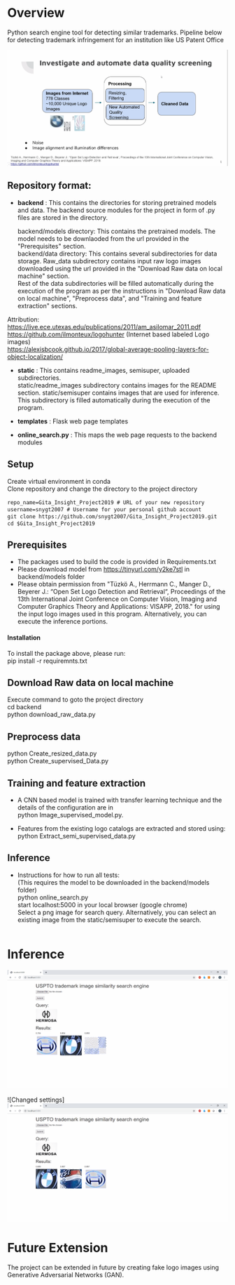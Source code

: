 # Overview
Python search engine tool for detecting similar trademarks. Pipeline below for detecting trademark infringement for an institution like US Patent Office

![Trademark RADAR Demo](static/readme_images/git_demo_v7.gif)

## Repository format:
- **backend** : This contains the directories for storing pretrained models and data. The backend source modules for the project in form of .py files are stored in the directory. <br>
   
  backend/models directory: This contains the pretrained models. The model needs to be downlaoded from the url provided in the "Prerequisites" section. <br>
  backend/data directory: This contains several subdirectories for data storage. Raw_data subdirectory contains input raw logo images downloaded using the url provided in the "Download Raw data on local machine" section. <br>
  Rest of the data subdirectories will be filled automatically during the execution of the program as per the instructions in "Download Raw data on local machine", "Preprocess data", and "Training and feature extraction" sections. <br>
                
                
Attribution: 
https://live.ece.utexas.edu/publications/2011/am_asilomar_2011.pdf <br>
https://github.com/ilmonteux/logohunter (Internet based labeled Logo images) <br>
https://alexisbcook.github.io/2017/global-average-pooling-layers-for-object-localization/ <br>

- **static** : This contains readme_images, semisuper, uploaded subdirectories. <br>
   static/readme_images subdirectory contains images for the README section. static/semisuper contains images that are used for inference. This subdirectory is filled automatically during the execution of the program. <br>
   
- **templates** : Flask web page templates <br>

- **online_search.py** : This maps the web page requests to the backend modules <br>

## Setup
Create virtual environment in conda <br>
Clone repository and change the directory to the project directory<br>
```shell
repo_name=Gita_Insight_Project2019 # URL of your new repository
username=snygt2007 # Username for your personal github account
git clone https://github.com/snygt2007/Gita_Insight_Project2019.git
cd $Gita_Insight_Project2019
```

## Prerequisites

- The packages used to build the code is provided in Requirements.txt <br>
- Please download model from https://tinyurl.com/y2ke7stl in backend/models folder <br>
- Please obtain permission from "Tüzkö A., Herrmann C., Manger D., Beyerer J.: “Open Set Logo Detection and Retrieval“, Proceedings of the 13th International Joint Conference on Computer Vision, Imaging and Computer Graphics Theory and Applications: VISAPP, 2018." for using the input logo images used in this program. Alternatively, you can execute the inference portions. <br>

#### Installation
To install the package above, please run:<br>
pip install -r requiremnts.txt

## Download Raw data on local machine
Execute command to goto the project directory <br>
cd backend <br>
python download_raw_data.py <br>

## Preprocess data
python Create_resized_data.py <br>
python Create_supervised_Data.py <br>

## Training and feature extraction
- A CNN based model is trained with transfer learning technique and the details of the configuration are in <br>
python Image_supervised_model.py. <br>

- Features from the existing logo catalogs are extracted and stored using: <br>
python Extract_semi_supervised_data.py <br>

## Inference
- Instructions for how to run all tests: <br>
(This requires the model to be downloaded in the backend/models folder) <br>
python online_search.py <br>
start localhost:5000 in your local browser (google chrome) <br>
Select a png image for search query. Alternatively, you can select an existing image from the static/semisuper to execute the search. <br>
```
```
# Inference
![Select a query image and click Submit.](static/readme_images/git_inference.gif)

![Changed settings]
![Images across business categories](static/readme_images/git_inference_changed.gif)

# Future Extension
  The project can be extended in future by creating fake logo images using Generative Adversarial Networks (GAN).  
